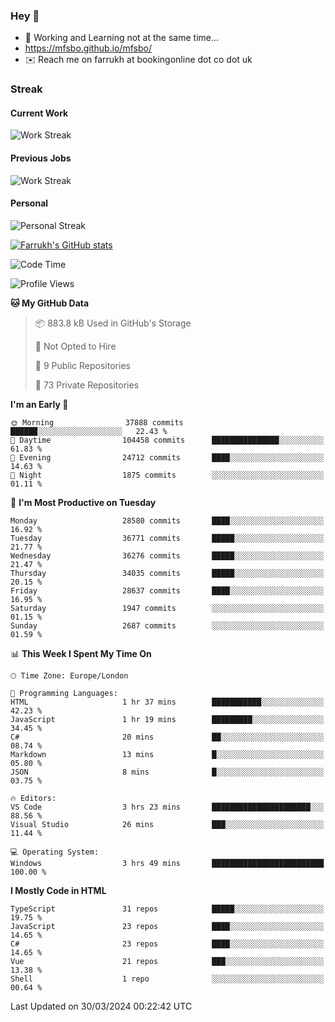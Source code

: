 ### Hey 👋

- 🏃 Working and Learning not at the same time...
- https://mfsbo.github.io/mfsbo/
- ✉️ Reach me on farrukh at bookingonline dot co dot uk

### Streak
#### Current Work
![Work Streak](https://streak-stats.demolab.com/?user=mfsbo)
#### Previous Jobs
![Work Streak](https://streak-stats.demolab.com/?user=farrukhcw)
#### Personal
![Personal Streak](https://streak-stats.demolab.com/?user=farrukhsubhani)

[![Farrukh's GitHub stats](https://github-readme-stats.vercel.app/api?username=mfsbo&hide=stars&count_private=true)](https://github.com/mfsbo/)

<!--START_SECTION:waka-->
![Code Time](http://img.shields.io/badge/Code%20Time-591%20hrs%2034%20mins-blue)

![Profile Views](http://img.shields.io/badge/Profile%20Views-30-blue)

**🐱 My GitHub Data** 

> 📦 883.8 kB Used in GitHub's Storage 
 > 
> 🚫 Not Opted to Hire
 > 
> 📜 9 Public Repositories 
 > 
> 🔑 73 Private Repositories 
 > 
**I'm an Early 🐤** 

```text
🌞 Morning                37888 commits       ██████░░░░░░░░░░░░░░░░░░░   22.43 % 
🌆 Daytime                104458 commits      ███████████████░░░░░░░░░░   61.83 % 
🌃 Evening                24712 commits       ████░░░░░░░░░░░░░░░░░░░░░   14.63 % 
🌙 Night                  1875 commits        ░░░░░░░░░░░░░░░░░░░░░░░░░   01.11 % 
```
📅 **I'm Most Productive on Tuesday** 

```text
Monday                   28580 commits       ████░░░░░░░░░░░░░░░░░░░░░   16.92 % 
Tuesday                  36771 commits       █████░░░░░░░░░░░░░░░░░░░░   21.77 % 
Wednesday                36276 commits       █████░░░░░░░░░░░░░░░░░░░░   21.47 % 
Thursday                 34035 commits       █████░░░░░░░░░░░░░░░░░░░░   20.15 % 
Friday                   28637 commits       ████░░░░░░░░░░░░░░░░░░░░░   16.95 % 
Saturday                 1947 commits        ░░░░░░░░░░░░░░░░░░░░░░░░░   01.15 % 
Sunday                   2687 commits        ░░░░░░░░░░░░░░░░░░░░░░░░░   01.59 % 
```


📊 **This Week I Spent My Time On** 

```text
🕑︎ Time Zone: Europe/London

💬 Programming Languages: 
HTML                     1 hr 37 mins        ███████████░░░░░░░░░░░░░░   42.23 % 
JavaScript               1 hr 19 mins        █████████░░░░░░░░░░░░░░░░   34.45 % 
C#                       20 mins             ██░░░░░░░░░░░░░░░░░░░░░░░   08.74 % 
Markdown                 13 mins             █░░░░░░░░░░░░░░░░░░░░░░░░   05.80 % 
JSON                     8 mins              █░░░░░░░░░░░░░░░░░░░░░░░░   03.75 % 

🔥 Editors: 
VS Code                  3 hrs 23 mins       ██████████████████████░░░   88.56 % 
Visual Studio            26 mins             ███░░░░░░░░░░░░░░░░░░░░░░   11.44 % 

💻 Operating System: 
Windows                  3 hrs 49 mins       █████████████████████████   100.00 % 
```

**I Mostly Code in HTML** 

```text
TypeScript               31 repos            █████░░░░░░░░░░░░░░░░░░░░   19.75 % 
JavaScript               23 repos            ████░░░░░░░░░░░░░░░░░░░░░   14.65 % 
C#                       23 repos            ████░░░░░░░░░░░░░░░░░░░░░   14.65 % 
Vue                      21 repos            ███░░░░░░░░░░░░░░░░░░░░░░   13.38 % 
Shell                    1 repo              ░░░░░░░░░░░░░░░░░░░░░░░░░   00.64 % 
```




 Last Updated on 30/03/2024 00:22:42 UTC
<!--END_SECTION:waka-->
<!--
**mfsbo/mfsbo** is a ✨ _special_ ✨ repository because its `README.md` (this file) appears on your GitHub profile.

Here are some ideas to get you started:

- 🔭 I’m currently working on ...
- 🌱 I’m currently learning ...
- 👯 I’m looking to collaborate on ...
- 🤔 I’m looking for help with ...
- 💬 Ask me about ...
- 📫 How to reach me: ...
- 😄 Pronouns: ...
- ⚡ Fun fact: ...
-->
